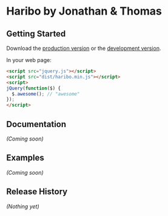 # Haribo by Jonathan & Thomas

## Getting Started

Download the [production version][min] or the [development version][max].

[min]: https://raw.github.com/thomaschen5/haribo/master/dist/jquery.haribo.min.js
[max]: https://raw.github.com/thomaschen5/haribo/master/dist/jquery.haribo.js

In your web page:

```html
<script src="jquery.js"></script>
<script src="dist/haribo.min.js"></script>
<script>
jQuery(function($) {
  $.awesome(); // "awesome"
});
</script>
```

## Documentation
_(Coming soon)_

## Examples
_(Coming soon)_

## Release History
_(Nothing yet)_
